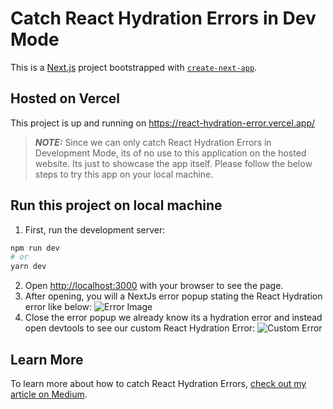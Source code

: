 # Catch React Hydration Errors in Dev Mode

This is a [Next.js](https://nextjs.org/) project bootstrapped with [`create-next-app`](https://github.com/vercel/next.js/tree/canary/packages/create-next-app).

## Hosted on Vercel

This project is up and running on <https://react-hydration-error.vercel.app/>

> **_NOTE:_**  Since we can only catch React Hydration Errors in Development Mode, its of no use to this application on the hosted website. Its just to showcase the app itself. Please follow the below steps to try this app on your local machine.

## Run this project on local machine

1. First, run the development server:

```bash
npm run dev
# or
yarn dev
```
2. Open [http://localhost:3000](http://localhost:3000) with your browser to see the page.
3. After opening, you will a NextJs error popup stating the React Hydration error like below:
![Error Image](https://user-images.githubusercontent.com/51703039/205663964-eba2e6ea-2dd9-49b0-a454-ce8f1108c9c4.png)
4. Close the error popup we already know its a hydration error and instead open devtools to see our custom React Hydration Error:
![Custom Error](https://user-images.githubusercontent.com/51703039/205664749-84e3e0a1-dd76-4215-903b-e1e3fdfc0c0e.png)

## Learn More

To learn more about how to catch React Hydration Errors, [check out my article on Medium](https://suncommander.medium.com/how-to-catch-and-log-react-hydration-errors-3f507ca83d5f).
